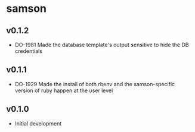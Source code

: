 samson
======

v0.1.2
------
* DO-1981 Made the database template's output sensitive to hide the DB credentials

v0.1.1
------
* DO-1929 Made the install of both rbenv and the samson-specific version of ruby happen at the user level

v0.1.0
------
* Initial development
